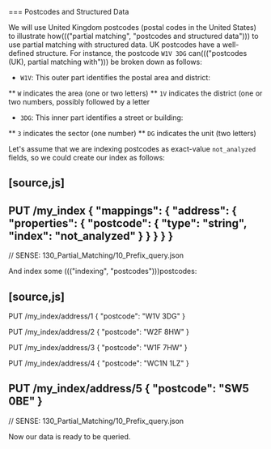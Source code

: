 === Postcodes and Structured Data

We will use United Kingdom postcodes (postal codes in the United States) to illustrate how((("partial matching", "postcodes and structured data"))) to use partial matching with
structured data. UK postcodes have a well-defined structure. For instance, the
postcode `W1V 3DG` can((("postcodes (UK), partial matching with"))) be broken down as follows:

* `W1V`: This outer part identifies the postal area and district:

**  `W` indicates the area (one or two letters)
**  `1V` indicates the district (one or two numbers, possibly followed by a letter

* `3DG`: This inner part identifies a street or building:

** `3` indicates the sector (one number)
** `DG` indicates the unit (two letters)


Let's assume that we are indexing postcodes as exact-value `not_analyzed`
fields, so we could create our index as follows:

[source,js]
--------------------------------------------------
PUT /my_index
{
    "mappings": {
        "address": {
            "properties": {
                "postcode": {
                    "type":  "string",
                    "index": "not_analyzed"
                }
            }
        }
    }
}
--------------------------------------------------
// SENSE: 130_Partial_Matching/10_Prefix_query.json

And index some ((("indexing", "postcodes")))postcodes:

[source,js]
--------------------------------------------------
PUT /my_index/address/1
{ "postcode": "W1V 3DG" }

PUT /my_index/address/2
{ "postcode": "W2F 8HW" }

PUT /my_index/address/3
{ "postcode": "W1F 7HW" }

PUT /my_index/address/4
{ "postcode": "WC1N 1LZ" }

PUT /my_index/address/5
{ "postcode": "SW5 0BE" }
--------------------------------------------------
// SENSE: 130_Partial_Matching/10_Prefix_query.json

Now our data is ready to be queried.
